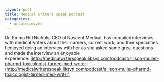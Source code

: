 ```yaml
---
layout: post
title: Medical writers speak podcast
categories:
  - uncategorized
---
```



Dr. Emma Hitt Nichols, CEO of Nascent Medical, has compiled interviews with medical writers about their careers, current work, and their specialties. I enjoyed doing an interview with her as she asked some great questions and made the interview an enjoyable experience:&nbsp;[http://medicalwritersspeak.libsyn.com/podcast/allison-muller-pharmd-toxicologist-turned-med-writer](http://medicalwritersspeak.libsyn.com/podcast/allison-muller-pharmd-toxicologist-turned-med-writer)

&nbsp;